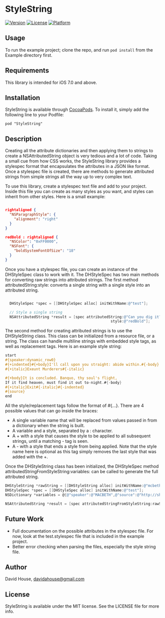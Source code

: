 # StyleString

[![Version](https://img.shields.io/cocoapods/v/StyleString.svg?style=flat)](http://cocoadocs.org/docsets/StyleString)
[![License](https://img.shields.io/cocoapods/l/StyleString.svg?style=flat)](http://cocoadocs.org/docsets/StyleString)
[![Platform](https://img.shields.io/cocoapods/p/StyleString.svg?style=flat)](http://cocoadocs.org/docsets/StyleString)

## Usage

To run the example project; clone the repo, and run `pod install` from the Example directory first.

## Requirements

This library is intended for iOS 7.0 and above.

## Installation

StyleString is available through [CocoaPods](http://cocoapods.org). To install
it, simply add the following line to your Podfile:

    pod "StyleString"

## Description

Creating all the attribute dictionaries and then applying them to strings to create a NSAttributedString
object is very tedious and a lot of code. Taking a small cue from how CSS works, the StyleString library
provides a stylespec format that encapsulates the attributes in a JSON like format. Once a stylespec file
is created, there are methods to generate attributed strings from simple strings all the way up to very
complex text.

To use this library, create a stylespec text file and add to your project. Inside this file you can create
as many styles as you want, and styles can inherit from other styles. Here is a small example:

```json

rightaligned {
  "NSParagraphStyle": {
    "alignment": "right"
  }
}

redBold : rightaligned {
  "NSColor": "0xFF0000",
  "NSFont": {
    "boldSystemFontOfSize": "18"
  }
}

```

Once you have a stylespec file, you can create an instance of the DHStyleSpec class
to work with it. The DHStyleSpec has two main methods for converting raw strings into
attributed strings. The first method attributedString:style: converts a single string
with a single style into an attributed string.


```objectivec

  DHStyleSpec *spec = [[DHStyleSpec alloc] initWithName:@"test"];

  // Style a single string
  NSAttributedString *result = [spec attributedString:@"Can you dig it?"
                                                style:@"redBold"];
```

The second method for creating attributed strings is to use the DHStyleString class. This
class can be initialized from a resource file, or a string. The class can handle multiline
strings with embedded style tags, as well as replacement tags. Here is an example style string:

```objectivec
start
#{speaker:dynamic_row0}
#{+indented}#{+body}I'll call upon you straight: abide within.#{-body}
#{+italic}Exeunt Murderers#{-italic}

#{+body}It is concluded. Banquo, thy soul's flight,
If it find heaven, must find it out to-night.#{-body}
#{+italic}Exit#{-italic}#{-indented}
#{source}
end
```

All the style/replacement tags follow the format of #{...}. There are 4 possible
values that can go inside the braces:

* A single variable name that will be replaced from values passed in from a dictionary
when the string is built.
* A variable and a style, separated by a : character.
* A + with a style that causes the style to be applied to all subsequent strings, until
a matching - tag is seen.
* A - with a style that ends a style from being applied. Note that the style name here is
optional as this tag simply removes the last style that was added with the +.

Once the DHStyleString class has been initialized, the DHStyleSpec method attributedStringFromStyleString:variables:
can be called to generate the full attributed string.

```objectivec
DHStyleString *rawString = [[DHStyleString alloc] initWithName:@"mcbeth"];
DHStyleSpec *spec = [[DHStyleSpec alloc] initWithName:@"test"];
NSDictionary *variables = @{@"speaker":@"MACBETH",@"source":@"http://shakespeare.mit.edu/macbeth"};

NSAttributedString *result = [spec attributedStringFromStyleString:rawString variables:variables];
```

## Future Work

- Full documentation on the possible attributes in the stylespec file. For now, look at the test.stylespec
file that is included in the example project.
- Better error checking when parsing the files, especially the style string file.

## Author

David House, davidahouse@gmail.com

## License

StyleString is available under the MIT license. See the LICENSE file for more info.
